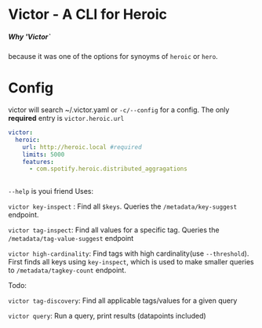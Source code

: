 # Victor - A CLI for Heroic

##### Why 'Victor`
because it was one of the options for synoyms of `heroic` or `hero`.


# Config 

victor will search ~/.victor.yaml or `-c/--config` for a config. The only **required** entry is `victor.heroic.url` 

```yaml
victor:
  heroic:
    url: http://heroic.local #required
    limits: 5000
    features: 
      - com.spotify.heroic.distributed_aggragations
    
```

`--help` is youi friend
Uses:

`victor key-inspect` : Find all `$keys`. Queries the `/metadata/key-suggest` endpoint. 

`victor tag-inspect`: Find all values for a specific tag. Queries the `/metadata/tag-value-suggest` endpoint

`victor high-cardinality`: Find tags with high cardinality(use `--threshold`). First finds all keys using `key-inspect`, which is used to make smaller queries to `/metadata/tagkey-count` endpoint.



Todo:

`victor tag-discovery`: Find all applicable tags/values for a given query 

`victor query`: Run a query, print results (datapoints included)



